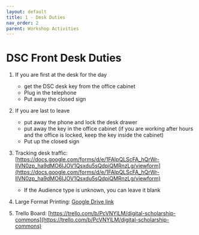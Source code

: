 ```yaml
---
layout: default
title: 1 - Desk Duties
nav_order: 2
parent: Workshop Activities
---
```


# DSC Front Desk Duties


1. If you are first at the desk for the day
    - get the DSC desk key from the office cabinet
    - Plug in the telephone
    - Put away the closed sign

2. If you are last to leave
    - put away the phone and lock the desk drawer
    - put away the key in the office cabinet (if you are working after hours and the office is locked, keep the key inside the cabinet)
    - Put up the closed sign

3. Tracking desk traffic: [https://docs.google.com/forms/d/e/1FAIpQLScFA_hQrWr-IlVN0zp_ha9dMO6IJOV1Qsxdu5sQdpiQMRnzLg/viewform](https://docs.google.com/forms/d/e/1FAIpQLScFA_hQrWr-IlVN0zp_ha9dMO6IJOV1Qsxdu5sQdpiQMRnzLg/viewform)
    - If the Audience type is unknown, you can leave it blank

4. Large Format Printing: [Google Drive link](https://docs.google.com/document/d/1rSmanPw3Syy8qlTgIyckcR5QKKcHGdS-/edit)

5. Trello Board: [https://trello.com/b/PcVNYlLM/digital-scholarship-commons](https://trello.com/b/PcVNYlLM/digital-scholarship-commons)